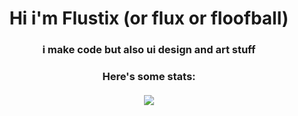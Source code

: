 <h1 align="center">
  Hi i'm Flustix (or flux or floofball)
</h1>
<h3 align="center">
  i make code but also ui design and art stuff
</h3>

<h3 align="center">
  Here's some stats:
  <br>
  <br>
  <img src="https://github-readme-stats.vercel.app/api?username=flustix&theme=github_dark&show_icons=true&hide=prs,issues&hide_border=true&border_radius=15"/>  
</h3>
